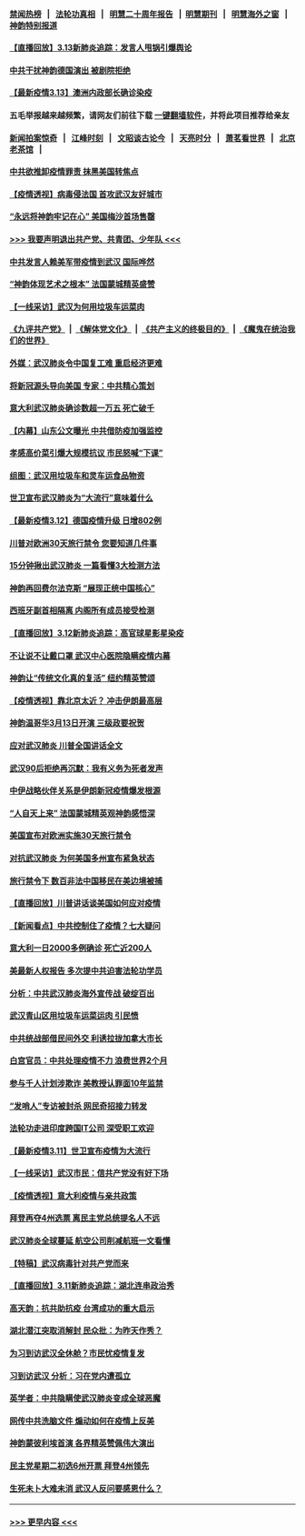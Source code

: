 #### [禁闻热榜](热点新闻.md?=0)  &nbsp;&nbsp;|&nbsp;&nbsp; [法轮功真相](https://github.com/gfw-breaker/truth/blob/master/README.md?=0) &nbsp;&nbsp;|&nbsp;&nbsp; [明慧二十周年报告](https://github.com/gfw-breaker/mh-reports/blob/master/README.md?=0) &nbsp;&nbsp;|&nbsp;&nbsp;[明慧期刊](https://github.com/gfw-breaker/mh-qikan) &nbsp;&nbsp;|&nbsp;&nbsp; [明慧海外之窗](https://github.com/gfw-breaker/mh-news/blob/master/README.md?=0) &nbsp;&nbsp;|&nbsp;&nbsp; [神韵特别报道](https://github.com/gfw-breaker/mh-news/blob/master/shenyun.md?=0)
#### [【直播回放】3.13新肺炎追踪：发言人甩锅引爆舆论](../pages/nf4514/n11938042.md?t=03132231) 
#### [中共干扰神韵德国演出 被剧院拒绝](../pages/nf4514/n11927987.md?t=03132231) 
#### [【最新疫情3.13】澳洲内政部长确诊染疫](../pages/nf4514/n11936755.md?t=03132231) 
#### 五毛举报越来越频繁，请网友们前往下载 [一键翻墙软件](https://github.com/gfw-breaker/ssr-accounts)，并将此项目推荐给亲友
#### [新闻拍案惊奇](https://github.com/gfw-breaker/banned-news/blob/master/pages/link4.md) &nbsp;&nbsp;|&nbsp;&nbsp; [江峰时刻](https://github.com/gfw-breaker/banned-news/blob/master/pages/link4.md) &nbsp;&nbsp;|&nbsp;&nbsp; [文昭谈古论今](https://github.com/gfw-breaker/banned-news/blob/master/pages/link4.md) &nbsp;&nbsp;|&nbsp;&nbsp; [天亮时分](https://github.com/gfw-breaker/banned-news/blob/master/pages/link4.md) &nbsp;&nbsp;|&nbsp;&nbsp; [萧茗看世界](https://github.com/gfw-breaker/banned-news/blob/master/pages/link4.md) &nbsp;&nbsp;|&nbsp;&nbsp; [北京老茶馆](https://github.com/gfw-breaker/banned-news/blob/master/pages/link4.md) &nbsp;&nbsp;|&nbsp;&nbsp; 
#### [中共欲推卸疫情罪责 抹黑美国转焦点](../pages/nf4514/n11937702.md?t=03132231) 
#### [【疫情透视】病毒侵法国 首攻武汉友好城市](../pages/nf4514/n11933899.md?t=03132231) 
#### [“永远将神韵牢记在心” 美国梅沙首场售罄](../pages/nf4514/n11937517.md?t=03132231) 
#### [>>> 我要声明退出共产党、共青团、少年队 <<<](https://github.com/begood0513/goodnews/blob/master/quit/letter.md) 
#### [中共发言人赖美军带疫情到武汉 国际哗然](../pages/nf4514/n11936484.md?t=03132231) 
#### [“神韵体现艺术之根本” 法国蒙城精英盛赞](../pages/nf4514/n11937066.md?t=03132231) 
#### [【一线采访】武汉为何用垃圾车运菜肉](../pages/nf4514/n11936647.md?t=03132231) 
#### [《九评共产党》](https://github.com/begood0513/9ping.md/blob/master/README.md) &nbsp;|&nbsp; [《解体党文化》](../../../../jtdwh.md/blob/master/README.md)  &nbsp;|&nbsp; [《共产主义的终极目的》](../../../../gczydzjmd.md/blob/master/README.md) &nbsp;|&nbsp; [《魔鬼在统治我们的世界》](../../../../mgztzwmdsj.md/blob/master/README.md) 
#### [外媒：武汉肺炎令中国复工难 重启经济更难](../pages/nf4514/n11936267.md?t=03132231) 
#### [将新冠源头导向美国 专家：中共精心策划](../pages/nf4514/n11936432.md?t=03132231) 
#### [意大利武汉肺炎确诊数超一万五 死亡破千](../pages/nf4514/n11936332.md?t=03132231) 
#### [【内幕】山东公文曝光 中共借防疫加强监控](../pages/nf4514/n11934303.md?t=03132231) 
#### [孝感高价菜引爆大规模抗议 市民怒喊“下课”](../pages/nf4514/n11936264.md?t=03132231) 
#### [组图：武汉用垃圾车和灵车运食品物资](../pages/nf4514/n11935329.md?t=03132231) 
#### [世卫宣布武汉肺炎为“大流行”意味着什么](../pages/nf4514/n11935933.md?t=03132231) 
#### [【最新疫情3.12】德国疫情升级 日增802例](../pages/nf4514/n11933628.md?t=03132231) 
#### [川普对欧洲30天旅行禁令 您要知道几件事](../pages/nf4514/n11935870.md?t=03132231) 
#### [15分钟揪出武汉肺炎 一篇看懂3大检测方法](../pages/nf4514/n11933731.md?t=03132231) 
#### [神韵再回费尔法克斯 “展现正统中国核心”](../pages/nf4514/n11932754.md?t=03132231) 
#### [西班牙副首相隔离 内阁所有成员接受检测](../pages/nf4514/n11935473.md?t=03132231) 
#### [【直播回放】3.12新肺炎追踪：高官球星影星染疫](../pages/nf4514/n11935368.md?t=03132231) 
#### [不让说不让戴口罩 武汉中心医院隐瞒疫情内幕](../pages/nf4514/n11934980.md?t=03132231) 
#### [神韵让“传统文化真的复活” 纽约精英赞颂](../pages/nf4514/n11935011.md?t=03132231) 
#### [【疫情透视】靠北京太近？ 冲击伊朗最高层](../pages/nf4514/n11933475.md?t=03132231) 
#### [神韵温哥华3月13日开演 三级政要祝贺](../pages/nf4514/n11933782.md?t=03132231) 
#### [应对武汉肺炎 川普全国讲话全文](../pages/nf4514/n11934150.md?t=03132231) 
#### [武汉90后拒绝再沉默：我有义务为死者发声](../pages/nf4514/n11934044.md?t=03132231) 
#### [中伊战略伙伴关系是伊朗新冠疫情爆发根源](../pages/nf4514/n11933637.md?t=03132231) 
#### [“人自天上来” 法国蒙城精英观神韵感悟深](../pages/nf4514/n11933874.md?t=03132231) 
#### [美国宣布对欧洲实施30天旅行禁令](../pages/nf4514/n11933815.md?t=03132231) 
#### [对抗武汉肺炎 为何美国多州宣布紧急状态](../pages/nf4514/n11933167.md?t=03132231) 
#### [旅行禁令下 数百非法中国移民在美边境被捕](../pages/nf4514/n11933581.md?t=03132231) 
#### [【直播回放】川普讲话谈美国如何应对疫情](../pages/nf4514/n11933533.md?t=03132231) 
#### [【新闻看点】中共控制住了疫情？七大疑问](../pages/nf4514/n11933407.md?t=03132231) 
#### [意大利一日2000多例确诊 死亡近200人](../pages/nf4514/n11933484.md?t=03132231) 
#### [美最新人权报告 多次提中共迫害法轮功学员](../pages/nf4514/n11933487.md?t=03132231) 
#### [分析：中共武汉肺炎海外宣传战 破绽百出](../pages/nf4514/n11933338.md?t=03132231) 
#### [武汉青山区用垃圾车运菜运肉 引民愤](../pages/nf4514/n11933129.md?t=03132231) 
#### [中共统战部借民间外交 利诱拉拢加拿大市长](../pages/nf4514/n11930745.md?t=03132231) 
#### [白宫官员：中共处理疫情不力 浪费世界2个月](../pages/nf4514/n11932744.md?t=03132231) 
#### [参与千人计划涉欺诈 美教授认罪面10年监禁](../pages/nf4514/n11932927.md?t=03132231) 
#### [“发哨人”专访被封杀 网民奇招接力转发](../pages/nf4514/n11932830.md?t=03132231) 
#### [法轮功走进印度跨国IT公司 深受职工欢迎](../pages/nf4514/n11932395.md?t=03132231) 
#### [【最新疫情3.11】世卫宣布疫情为大流行](../pages/nf4514/n11931046.md?t=03132231) 
#### [【一线采访】武汉市民：信共产党没有好下场](../pages/nf4514/n11932623.md?t=03132231) 
#### [【疫情透视】意大利疫情与亲共政策](../pages/nf4514/n11929614.md?t=03132231) 
#### [拜登再夺4州选票 离民主党总统提名人不远](../pages/nf4514/n11932668.md?t=03132231) 
#### [武汉肺炎全球蔓延 航空公司削减航班一文看懂](../pages/nf4514/n11927605.md?t=03132231) 
#### [【特稿】武汉病毒针对共产党而来](../pages/nf4514/n11928818.md?t=03132231) 
#### [【直播回放】3.11新肺炎追踪：湖北连串政治秀](../pages/nf4514/n11932373.md?t=03132231) 
#### [高天韵：抗共助抗疫 台湾成功的重大启示](../pages/nf4514/n11929297.md?t=03132231) 
#### [湖北潜江突取消解封 民众批：为昨天作秀？](../pages/nf4514/n11931718.md?t=03132231) 
#### [为习到访武汉全休舱？市民忧疫情复发](../pages/nf4514/n11932065.md?t=03132231) 
#### [习到访武汉 分析：习在党内遭孤立](../pages/nf4514/n11927475.md?t=03132231) 
#### [英学者：中共隐瞒使武汉肺炎变成全球恶魔](../pages/nf4514/n11930463.md?t=03132231) 
#### [网传中共洗脑文件 煽动如何在疫情上反美](../pages/nf4514/n11930766.md?t=03132231) 
#### [神韵蒙彼利埃首演 各界精英赞佩伟大演出](../pages/nf4514/n11931291.md?t=03132231) 
#### [民主党星期二初选6州开票 拜登4州领先](../pages/nf4514/n11931114.md?t=03132231) 
#### [生死未卜大难未消 武汉人反问要感恩什么？](../pages/nf4514/n11930315.md?t=03132231) 

----
#### [ >>> 更早内容 <<< ](../indexes/nf4514-earlier.md)
